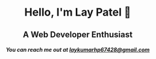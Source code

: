<h1 align="center">Hello, I'm Lay Patel 👋</h1>
<h2 align="center">A Web Developer Enthusiast</h2>
<h5 align="center">You can reach me out at <a href="mailto:nisoojadhav@gmail.com">laykumarhp67428@gmail.com</a></h5>
